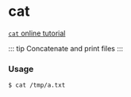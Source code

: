 # cat

[`cat` online tutorial](https://arthas.aliyun.com/doc/arthas-tutorials.html?language=en&id=command-cat)

::: tip
Concatenate and print files
:::

### Usage

```bash
$ cat /tmp/a.txt
```
